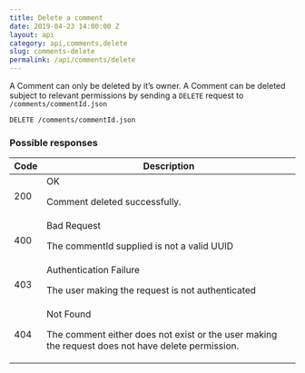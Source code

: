```yaml
---
title: Delete a comment
date: 2019-04-23 14:00:00 Z
layout: api
category: api,comments,delete
slug: comments-delete
permalink: /api/comments/delete
---
```


A Comment can only be deleted by it’s owner.
A Comment can be deleted subject to relevant permissions by sending a `DELETE` request to `/comments/commentId.json`

```
DELETE /comments/commentId.json
```

### Possible responses

<table class="table-parameters">
<thead>
  <tr>
   <th>Code
   </th>
   <th>Description
   </th>
  </tr>
</thead>
<tbody>
  <tr>
   <td>200
   </td>
   <td>OK<br/>

Comment deleted successfully.
   </td>
  </tr>
  <tr>
   <td>400
   </td>
   <td>Bad Request<br/>

The commentId supplied is not a valid UUID
   </td>
  </tr>
  <tr>
   <td>403
   </td>
   <td>Authentication Failure<br/>

The user making the request is not authenticated
   </td>
  </tr>
  <tr>
   <td>404
   </td>
   <td>Not Found<br/>

The comment either does not exist or the user making the request does not have delete permission.
   </td>
  </tr>
</tbody>
</table>
